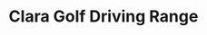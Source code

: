 ---
title: "Clara Golf Driving Range"
address: "Clara Co. Offaly"
tel: "(057)9331146"
county: "Offaly"
category: "Driving Ranges"
type: "Content"
lat: "53.34200721"
lng: "-7.601761241"
---